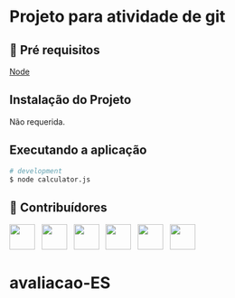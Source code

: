 # Projeto para atividade de git
 
## 🔐 Pré requisitos

<a href="https://nodejs.dev/">Node</a> &nbsp;

## Instalação do Projeto

Não requerida.

## Executando a aplicação

```bash
# development
$ node calculator.js
```

## 🤝 Contribuídores

<a href="https://github.com/angelogluz"><img src="https://github.com/angelogluz.png" width="45" height="45"></a> &nbsp;
<a herf="https://github.com/omiguelgoulart"><img src="https://github.com/omiguelgoulart.png" width="45" height="45"></a> &nbsp;
<a herf="https://github.com/JoaoAANgr"><img src="https://github.com/JoaoAANgr.png" width="45" height="45"></a> &nbsp;
<a herf="https://github.com/Juanjapa27"><img src="https://github.com/Juanjapa27.png" width="45" height="45"></a> &nbsp;
<a herf="https://github.com/brrunasroocha"><img src="https://github.com/brrunasroocha.png" width="45" height="45"></a> &nbsp;
<a herf="https://github.com/fabianalisboa"><img src="https://github.com/fabianalisboa.png" width="45" height="45"></a> &nbsp;

# avaliacao-ES
